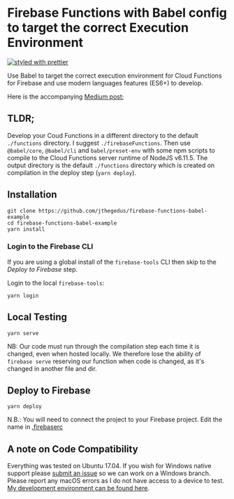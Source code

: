 # Firebase Functions with Babel config to target the correct Execution Environment

[![styled with prettier](https://img.shields.io/badge/styled_with-prettier-ff69b4.svg)](https://github.com/prettier/prettier)

Use Babel to target the correct execution environment for Cloud Functions for
Firebase and use modern languages features (ES6+) to develop.

Here is the accompanying
[Medium post](https://medium.com/@jthegedus/es6-in-cloud-functions-for-firebase-2-415d15205468);

## TLDR;

Develop your Coud Functions in a different directory to the default
`./functions` directory. I suggest `./firebaseFunctions`. Then use
`@babel/core`, `@babel/cli` and `babel/preset-env` with some npm scripts to
compile to the Cloud Functions server runtime of NodeJS v6.11.5. The output
directory is the default `./functions` directory which is created on compilation
in the deploy step (`yarn deploy`).

## Installation

```
git clone https://github.com/jthegedus/firebase-functions-babel-example
cd firebase-functions-babel-example
yarn install
```

### Login to the Firebase CLI

If you are using a global install of the `firebase-tools` CLI then skip to the
_Deploy to Firebase_ step.

Login to the local `firebase-tools`:

```
yarn login
```

## Local Testing

```
yarn serve
```

NB: Our code must run through the compilation step each time it is changed, even
when hosted locally. We therefore lose the ability of `firebase serve` reserving
our function when code is changed, as it's changed in another file and dir.

## Deploy to Firebase

```
yarn deploy
```

N.B.: You will need to connect the project to your Firebase project. Edit the
name in
[.firebaserc](https://github.com/jthegedus/firebase-functions-babel-example/blob/master/.firebaserc)

## A note on Code Compatibility

Everything was tested on Ubuntu 17.04. If you wish for Windows native support
please
[submit an issue](https://github.com/jthegedus/firebase-functions-babel-example/issues/new)
so we can work on a Windows branch. Please report any macOS errors as I do not
have access to a device to test.
[My development environment can be found here](https://github.com/jthegedus/dotfiles).
